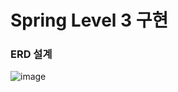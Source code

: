 # Spring Level 3 구현
### ERD 설계
![image](https://github.com/songyuheon98/SpringLevel3Final/assets/140541167/8283182c-c3ef-48a4-b30b-78517395f9c8)


